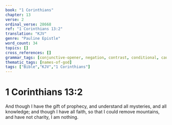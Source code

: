 ```yaml
---
book: "1 Corinthians"
chapter: 13
verse: 2
ordinal_verse: 28668
ref: "1 Corinthians 13:2"
translation: "KJV"
genre: "Pauline Epistle"
word_count: 34
topics: []
cross_references: []
grammar_tags: [conjunctive-opener, negation, contrast, conditional, cause-effect]
thematic_tags: [names-of-god]
tags: ["Bible","KJV","1 Corinthians"]
---
```


# 1 Corinthians 13:2

And though I have the gift of prophecy, and understand all mysteries, and all knowledge; and though I have all faith, so that I could remove mountains, and have not charity, I am nothing.

